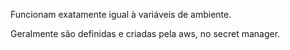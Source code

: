 Funcionam exatamente igual à variáveis de ambiente. 

Geralmente são definidas e criadas pela aws, no secret manager.
